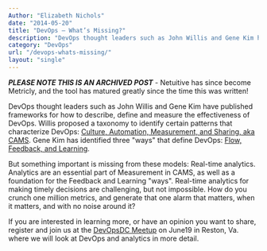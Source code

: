 ```yaml
---
Author: "Elizabeth Nichols"
date: "2014-05-20"
title: "DevOps – What’s Missing?"
description: "DevOps thought leaders such as John Willis and Gene Kim have published frameworks for how to describe, define and measure the effectiveness of DevOps."
category: "DevOps"
url: "/devops-whats-missing/"
layout: "single"
---
```

***PLEASE NOTE THIS IS AN ARCHIVED POST*** - Netuitive has since become Metricly, and the tool has matured greatly since the time this was written!

DevOps thought leaders such as John Willis and Gene Kim have published frameworks for how to describe, define and measure the effectiveness of DevOps. Willis proposed a taxonomy to identify certain patterns that characterize DevOps: [Culture, Automation, Measurement, and Sharing, aka CAMS](https://blog.chef.io/2010/07/16/what-devops-means-to-me/). Gene Kim has identified three "ways" that define DevOps: [Flow, Feedback, and Learning](http://itrevolution.com/the-three-ways-principles-underpinning-devops/).

But something important is missing from these models:  Real-time analytics. Analytics are an essential part of Measurement in CAMS, as well as a foundation for the Feedback and Learning "ways". Real-time analytics for making timely decisions are challenging, but not impossible. How do you crunch one million metrics, and generate that one alarm that matters, when it matters, and with no noise around it?

If you are interested in learning more, or have an opinion you want to share, register and join us at the [DevOpsDC Meetup](http://www.meetup.com/DevOpsDC/events/175713492/) on June19 in Reston, Va. where we will look at DevOps and analytics in more detail.
